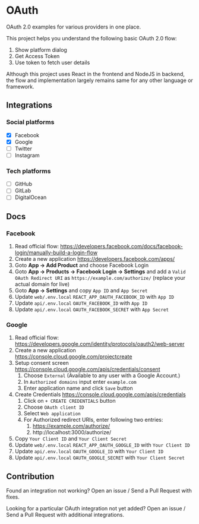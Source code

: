 # OAuth

OAuth 2.0 examples for various providers in one place.

This project helps you understand the following basic OAuth 2.0 flow:

1. Show platform dialog
2. Get Access Token
3. Use token to fetch user details

Although this project uses React in the frontend and NodeJS in backend, the flow and implementation largely remains same for any other language or framework.

## Integrations

### Social platforms

- [x] Facebook
- [x] Google
- [ ] Twitter
- [ ] Instagram

### Tech platforms

- [ ] GitHub
- [ ] GitLab
- [ ] DigitalOcean

## Docs

### Facebook

1. Read official flow: https://developers.facebook.com/docs/facebook-login/manually-build-a-login-flow
2. Create a new application https://developers.facebook.com/apps/
3. Goto **App → Add Product** and choose Facebook Login
4. Goto **App → Products → Facebook Login → Settings** and add a `Valid OAuth Redirect URI` as `https://example.com/authorize/` (replace your actual domain for live)
5. Goto **App → Settings** and copy `App ID` and `App Secret`
6. Update `web/.env.local` `REACT_APP_OAUTH_FACEBOOK_ID` with `App ID`
7. Update `api/.env.local` `OAUTH_FACEBOOK_ID` with `App ID`
8. Update `api/.env.local` `OAUTH_FACEBOOK_SECRET` with `App Secret`

### Google

1. Read official flow: https://developers.google.com/identity/protocols/oauth2/web-server
2. Create a new application https://console.cloud.google.com/projectcreate
3. Setup consent screen https://console.cloud.google.com/apis/credentials/consent
   1. Choose `External` (Available to any user with a Google Account.)
   2. In `Authorized domains` input enter `example.com`
   3. Enter application name and click `Save` button
4. Create Credentials https://console.cloud.google.com/apis/credentials
   1. Click on `+ CREATE CREDENTIALS` button
   2. Choose `OAuth client ID`
   3. Select `Web application`
   4. For Authorized redirect URIs, enter following two entries:
      1. https://example.com/authorize/
      2. http://localhost:3000/authorize/
5. Copy `Your Client ID` and `Your Client Secret`
6. Update `web/.env.local` `REACT_APP_OAUTH_GOOGLE_ID` with `Your Client ID`
7. Update `api/.env.local` `OAUTH_GOOGLE_ID` with `Your Client ID`
8. Update `api/.env.local` `OAUTH_GOOGLE_SECRET` with `Your Client Secret`

## Contribution

Found an integration not working? Open an issue / Send a Pull Request with fixes.

Looking for a particular OAuth integration not yet added? Open an issue / Send a Pull Request with additional integrations.
